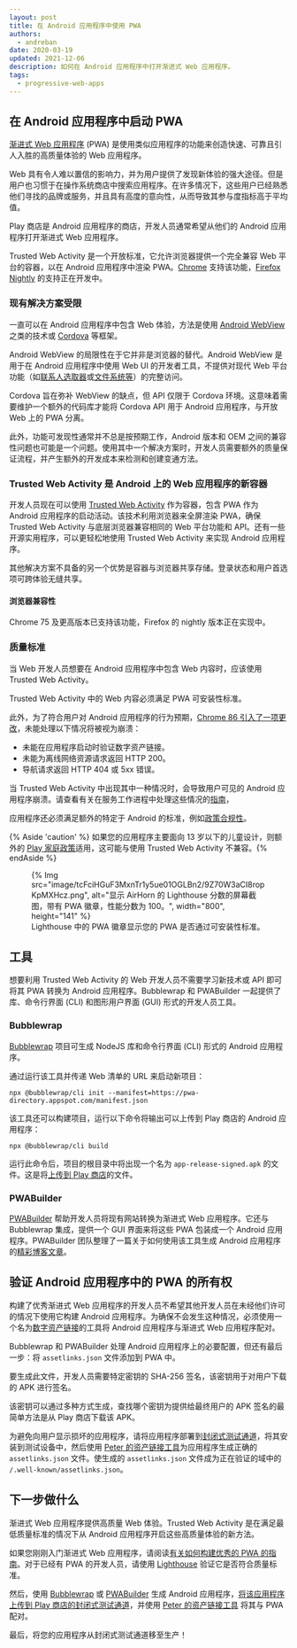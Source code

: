```yaml
---
layout: post
title: 在 Android 应用程序中使用 PWA
authors:
  - andreban
date: 2020-03-19
updated: 2021-12-06
description: 如何在 Android 应用程序中打开渐进式 Web 应用程序。
tags:
  - progressive-web-apps
---
```


## 在 Android 应用程序中启动 PWA

[渐进式 Web 应用程序](/progressive-web-apps/) (PWA) 是使用类似应用程序的功能来创造快速、可靠且引人入胜的高质量体验的 Web 应用程序。

Web 具有令人难以置信的影响力，并为用户提供了发现新体验的强大途径。但是用户也习惯于在操作系统商店中搜索应用程序。在许多情况下，这些用户已经熟悉他们寻找的品牌或服务，并且具有高度的意向性，从而导致其参与度指标高于平均值。

Play 商店是 Android 应用程序的商店，开发人员通常希望从他们的 Android 应用程序打开渐进式 Web 应用程序。

Trusted Web Activity 是一个开放标准，它允许浏览器提供一个完全兼容 Web 平台的容器，以在 Android 应用程序中渲染 PWA。[Chrome](https://play.google.com/store/apps/details?id=com.android.chrome) 支持该功能，[Firefox Nightly](https://play.google.com/store/apps/details?id=org.mozilla.fenix) 的支持正在开发中。

### 现有解决方案受限

一直可以在 Android 应用程序中包含 Web 体验，方法是使用 [Android WebView](https://developer.android.com/reference/android/webkit/WebView) 之类的技术或 [Cordova](https://cordova.apache.org/) 等框架。

Android WebView 的局限性在于它并非是浏览器的替代。Android WebView 是用于在 Android 应用程序中使用 Web UI 的开发者工具，不提供对现代 Web 平台功能（如[联系人选取器](/contact-picker/)或[文件系统](/file-system-access/)[等](https://developer.chrome.com/blog/fugu-status/)）的完整访问。

Cordova 旨在弥补 WebView 的缺点，但 API 仅限于 Cordova 环境。这意味着需要维护一个额外的代码库才能将 Cordova API 用于 Android 应用程序，与开放 Web 上的 PWA 分离。

此外，功能可发现性通常并不总是按预期工作，Android 版本和 OEM 之间的兼容性问题也可能是一个问题。使用其中一个解决方案时，开发人员需要额外的质量保证流程，并产生额外的开发成本来检测和创建变通方法。

### Trusted Web Activity 是 Android 上的 Web 应用程序的新容器

开发人员现在可以使用 [Trusted Web Activity](https://developer.chrome.com/docs/android/trusted-web-activity/) 作为容器，包含 PWA 作为 Android 应用程序的启动活动。该技术利用浏览器来全屏渲染 PWA，确保 Trusted Web Activity 与底层浏览器兼容相同的 Web 平台功能和 API。还有一些开源实用程序，可以更轻松地使用 Trusted Web Activity 来实现 Android 应用程序。

其他解决方案不具备的另一个优势是容器与浏览器共享存储。登录状态和用户首选项可跨体验无缝共享。

#### 浏览器兼容性

Chrome 75 及更高版本已支持该功能，Firefox 的 nightly 版本正在实现中。

### 质量标准

当 Web 开发人员想要在 Android 应用程序中包含 Web 内容时，应该使用 Trusted Web Activity。

Trusted Web Activity 中的 Web 内容必须满足 PWA 可安装性标准。

此外，为了符合用户对 Android 应用程序的行为预期，[Chrome 86 引入了一项更改](https://blog.chromium.org/2020/06/changes-to-quality-criteria-for-pwas.html)，未能处理以下情况将被视为崩溃：

- 未能在应用程序启动时验证数字资产链接。
- 未能为离线网络资源请求返回 HTTP 200。
- 导航请求返回 HTTP 404 或 5xx 错误。

当 Trusted Web Activity 中出现其中一种情况时，会导致用户可见的 Android 应用程序崩溃。请查看有关在服务工作进程中处理这些情况的[指南](https://developer.chrome.com/docs/android/trusted-web-activity/whats-new/#updates-to-the-quality-criteria)，

应用程序还必须满足额外的特定于 Android 的标准，例如[政策合规性](https://play.google.com/about/developer-content-policy/)。

{% Aside 'caution' %} 如果您的应用程序主要面向 13 岁以下的儿童设计，则额外的 [Play 家庭政策](https://play.google.com/about/families/)适用，这可能与使用 Trusted Web Activity 不兼容。{% endAside %}

<figure>{% Img src="image/tcFciHGuF3MxnTr1y5ue01OGLBn2/9Z70W3aCI8ropKpMXHcz.png", alt="显示 AirHorn 的 Lighthouse 分数的屏幕截图，带有 PWA 徽章，性能分数为 100。",  width="800", height="141" %} <figcaption> Lighthouse 中的 PWA 徽章显示您的 PWA 是否通过可安装性标准。</figcaption></figure>

## 工具

想要利用 Trusted Web Activity 的 Web 开发人员不需要学习新技术或 API 即可将其 PWA 转换为 Android 应用程序。Bubblewrap 和 PWABuilder 一起提供了库、命令行界面 (CLI) 和图形用户界面 (GUI) 形式的开发人员工具。

### Bubblewrap

[Bubblewrap](https://github.com/GoogleChromeLabs/bubblewrap) 项目可生成 NodeJS 库和命令行界面 (CLI) 形式的 Android 应用程序。

通过运行该工具并传递 Web 清单的 URL 来启动新项目：

```shell
npx @bubblewrap/cli init --manifest=https://pwa-directory.appspot.com/manifest.json
```

该工具还可以构建项目，运行以下命令将输出可以上传到 Play 商店的 Android 应用程序：

```shell
npx @bubblewrap/cli build
```

运行此命令后，项目的根目录中将出现一个名为 `app-release-signed.apk` 的文件。这是将[上传到 Play 商店](https://support.google.com/googleplay/android-developer/answer/3131213?hl=en-GB)的文件。

### PWABuilder

[PWABuilder](https://pwabuilder.com/) 帮助开发人员将现有网站转换为渐进式 Web 应用程序。它还与 Bubblewrap 集成，提供一个 GUI 界面来将这些 PWA 包装成一个 Android 应用程序。PWABuilder 团队整理了一篇关于如何使用该工具生成 Android 应用程序的[精彩博客文章](https://www.davrous.com/2020/02/07/publishing-your-pwa-in-the-play-store-in-a-couple-of-minutes-using-pwa-builder/)。

## 验证 Android 应用程序中的 PWA 的所有权

构建了优秀渐进式 Web 应用程序的开发人员不希望其他开发人员在未经他们许可的情况下使用它构建 Android 应用程序。为确保不会发生这种情况，必须使用一个名为[数字资产链接](https://developers.google.com/digital-asset-links/v1/getting-started)的工具将 Android 应用程序与渐进式 Web 应用程序配对。

Bubblewrap 和 PWABuilder 处理 Android 应用程序上的必要配置，但还有最后一步：将 `assetlinks.json` 文件添加到 PWA 中。

要生成此文件，开发人员需要特定密钥的 SHA-256 签名，该密钥用于对用户下载的 APK 进行签名。

该密钥可以通过多种方式生成，查找哪个密钥为提供给最终用户的 APK 签名的最简单方法是从 Play 商店下载该 APK。

为避免向用户显示损坏的应用程序，请将应用程序部署到[封闭式测试通道](https://support.google.com/googleplay/android-developer/answer/3131213?hl=en-GB)，将其安装到测试设备中，然后使用 [Peter 的资产链接工具](https://play.google.com/store/apps/details?id=dev.conn.assetlinkstool)为应用程序生成正确的 `assetlinks.json` 文件。使生成的 `assetlinks.json` 文件成为正在验证的域中的 `/.well-known/assetlinks.json`。

## 下一步做什么

渐进式 Web 应用程序提供高质量 Web 体验。Trusted Web Activity 是在满足最低质量标准的情况下从 Android 应用程序开启这些高质量体验的新方法。

如果您刚刚入门渐进式 Web 应用程序，请阅读[有关如何构建优秀的 PWA 的指南](/progressive-web-apps/)。对于已经有 PWA 的开发人员，请使用 [Lighthouse](https://developers.google.com/web/tools/lighthouse) 验证它是否符合质量标准。

然后，使用 [Bubblewrap](https://github.com/GoogleChromeLabs/bubblewrap) 或 [PWABuilder](https://pwabuilder.com/) 生成 Android 应用程序，[将该应用程序上传到 Play 商店的封闭式测试通道](https://support.google.com/googleplay/android-developer/answer/3131213?hl=en-GB)，并使用 [Peter 的资产链接工具](https://play.google.com/store/apps/details?id=dev.conn.assetlinkstool) 将其与 PWA 配对。

最后，将您的应用程序从封闭式测试通道移至生产！
